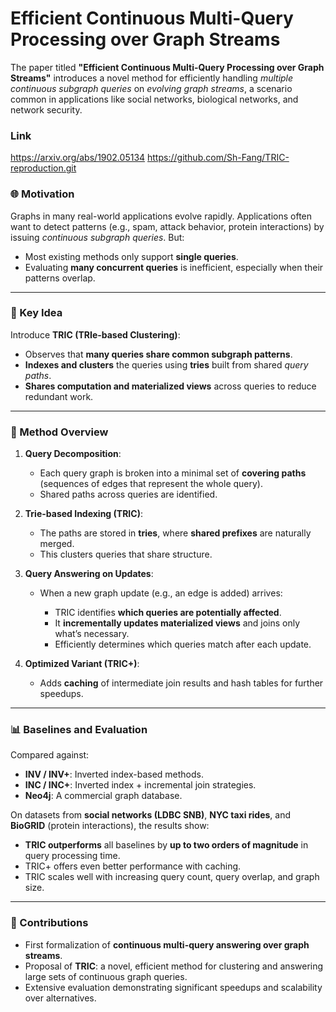 # Efficient Continuous Multi-Query Processing over Graph Streams

The paper titled **"Efficient Continuous Multi-Query Processing over Graph Streams"** introduces a novel method for efficiently handling *multiple continuous subgraph queries* on *evolving graph streams*, a scenario common in applications like social networks, biological networks, and network security.



### Link

https://arxiv.org/abs/1902.05134
https://github.com/Sh-Fang/TRIC-reproduction.git

### 🌐 Motivation

Graphs in many real-world applications evolve rapidly. Applications often want to detect patterns (e.g., spam, attack behavior, protein interactions) by issuing *continuous subgraph queries*. But:

* Most existing methods only support **single queries**.
* Evaluating **many concurrent queries** is inefficient, especially when their patterns overlap.

---

### 🧠 Key Idea

Introduce **TRIC (TRIe-based Clustering)**:

* Observes that **many queries share common subgraph patterns**.
* **Indexes and clusters** the queries using **tries** built from shared *query paths*.
* **Shares computation and materialized views** across queries to reduce redundant work.

---

### 🔧 Method Overview

1. **Query Decomposition**:

   * Each query graph is broken into a minimal set of **covering paths** (sequences of edges that represent the whole query).
   * Shared paths across queries are identified.

2. **Trie-based Indexing (TRIC)**:

   * The paths are stored in **tries**, where **shared prefixes** are naturally merged.
   * This clusters queries that share structure.

3. **Query Answering on Updates**:

   * When a new graph update (e.g., an edge is added) arrives:

     * TRIC identifies **which queries are potentially affected**.
     * It **incrementally updates materialized views** and joins only what’s necessary.
     * Efficiently determines which queries match after each update.

4. **Optimized Variant (TRIC+)**:

   * Adds **caching** of intermediate join results and hash tables for further speedups.

---

### 📊 Baselines and Evaluation

Compared against:

* **INV / INV+**: Inverted index-based methods.
* **INC / INC+**: Inverted index + incremental join strategies.
* **Neo4j**: A commercial graph database.

On datasets from **social networks (LDBC SNB)**, **NYC taxi rides**, and **BioGRID** (protein interactions), the results show:

* **TRIC outperforms** all baselines by **up to two orders of magnitude** in query processing time.
* TRIC+ offers even better performance with caching.
* TRIC scales well with increasing query count, query overlap, and graph size.

---

### 📌 Contributions

* First formalization of **continuous multi-query answering over graph streams**.
* Proposal of **TRIC**: a novel, efficient method for clustering and answering large sets of continuous graph queries.
* Extensive evaluation demonstrating significant speedups and scalability over alternatives.


